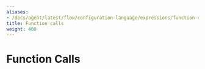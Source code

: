 ```yaml
---
aliases:
- /docs/agent/latest/flow/configuration-language/expressions/function-calls
title: Function calls
weight: 400
---
```


# Function Calls
